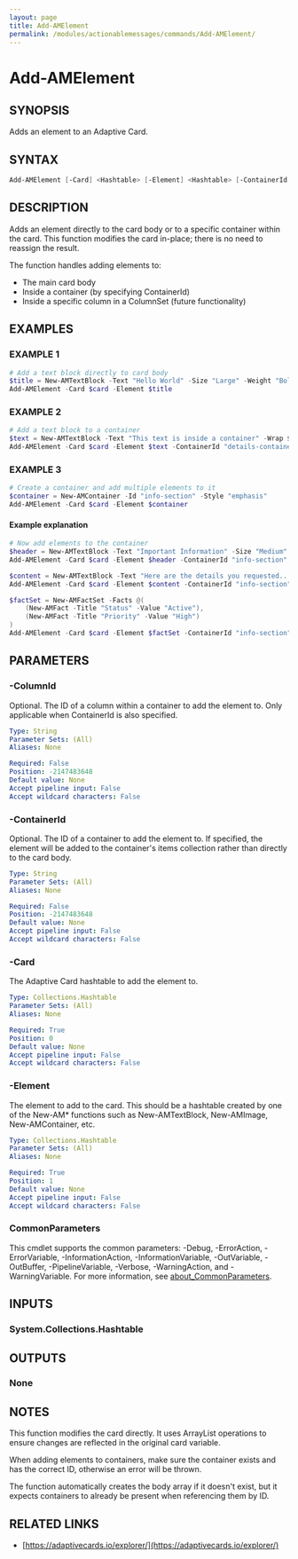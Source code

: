 ```yaml
---
layout: page
title: Add-AMElement
permalink: /modules/actionablemessages/commands/Add-AMElement/
---
```


# Add-AMElement

## SYNOPSIS
Adds an element to an Adaptive Card.

## SYNTAX

```powershell
Add-AMElement [-Card] <Hashtable> [-Element] <Hashtable> [-ContainerId <String>] [-ColumnId <String>] [-Verbose <SwitchParameter>] [-Debug <SwitchParameter>] [-ErrorAction <ActionPreference>] [-WarningAction <ActionPreference>] [-InformationAction <ActionPreference>] [-ProgressAction <ActionPreference>] [-ErrorVariable <String>] [-WarningVariable <String>] [-InformationVariable <String>] [-OutVariable <String>] [-OutBuffer <Int32>] [-PipelineVariable <String>] [<CommonParameters>]
```

## DESCRIPTION
Adds an element directly to the card body or to a specific container within the card.
This function modifies the card in-place; there is no need to reassign the result.

The function handles adding elements to:
- The main card body
- Inside a container (by specifying ContainerId)
- Inside a specific column in a ColumnSet (future functionality)

## EXAMPLES

### EXAMPLE 1
```powershell
# Add a text block directly to card body
$title = New-AMTextBlock -Text "Hello World" -Size "Large" -Weight "Bolder"
Add-AMElement -Card $card -Element $title
```


### EXAMPLE 2
```powershell
# Add a text block to a container
$text = New-AMTextBlock -Text "This text is inside a container" -Wrap $true
Add-AMElement -Card $card -Element $text -ContainerId "details-container"
```


### EXAMPLE 3
```powershell
# Create a container and add multiple elements to it
$container = New-AMContainer -Id "info-section" -Style "emphasis"
Add-AMElement -Card $card -Element $container
```

#### Example explanation
```powershell
# Now add elements to the container
$header = New-AMTextBlock -Text "Important Information" -Size "Medium" -Weight "Bolder"
Add-AMElement -Card $card -Element $header -ContainerId "info-section"

$content = New-AMTextBlock -Text "Here are the details you requested..." -Wrap $true
Add-AMElement -Card $card -Element $content -ContainerId "info-section"

$factSet = New-AMFactSet -Facts @(
    (New-AMFact -Title "Status" -Value "Active"),
    (New-AMFact -Title "Priority" -Value "High")
)
Add-AMElement -Card $card -Element $factSet -ContainerId "info-section"
```
## PARAMETERS

### -ColumnId
Optional. The ID of a column within a container to add the element to. Only applicable
when ContainerId is also specified.

```yaml
Type: String
Parameter Sets: (All)
Aliases: None

Required: False
Position: -2147483648
Default value: None
Accept pipeline input: False
Accept wildcard characters: False
```

### -ContainerId
Optional. The ID of a container to add the element to. If specified, the element
will be added to the container's items collection rather than directly to the card body.

```yaml
Type: String
Parameter Sets: (All)
Aliases: None

Required: False
Position: -2147483648
Default value: None
Accept pipeline input: False
Accept wildcard characters: False
```

### -Card
The Adaptive Card hashtable to add the element to.

```yaml
Type: Collections.Hashtable
Parameter Sets: (All)
Aliases: None

Required: True
Position: 0
Default value: None
Accept pipeline input: False
Accept wildcard characters: False
```

### -Element
The element to add to the card. This should be a hashtable created by one of the
New-AM* functions such as New-AMTextBlock, New-AMImage, New-AMContainer, etc.

```yaml
Type: Collections.Hashtable
Parameter Sets: (All)
Aliases: None

Required: True
Position: 1
Default value: None
Accept pipeline input: False
Accept wildcard characters: False
```

### CommonParameters
This cmdlet supports the common parameters: -Debug, -ErrorAction, -ErrorVariable, -InformationAction, -InformationVariable, -OutVariable, -OutBuffer, -PipelineVariable, -Verbose, -WarningAction, and -WarningVariable. For more information, see [about_CommonParameters](https://learn.microsoft.com/en-us/powershell/module/microsoft.powershell.core/about/about_commonparameters).

## INPUTS
### System.Collections.Hashtable

## OUTPUTS
### None

## NOTES
This function modifies the card directly. It uses ArrayList operations to ensure
changes are reflected in the original card variable.

When adding elements to containers, make sure the container exists and has the
correct ID, otherwise an error will be thrown.

The function automatically creates the body array if it doesn't exist, but it
expects containers to already be present when referencing them by ID.

## RELATED LINKS
- [https://adaptivecards.io/explorer/](https://adaptivecards.io/explorer/)
